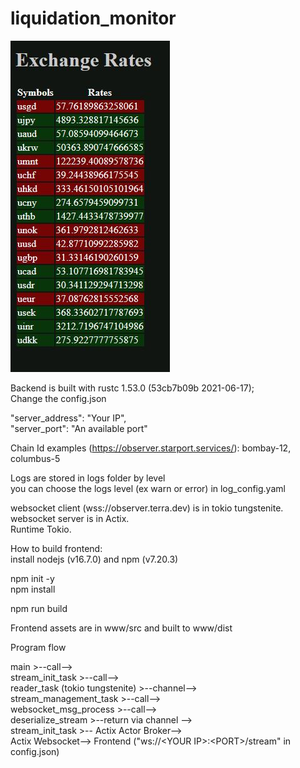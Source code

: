 # liquidation_monitor

<img src="exchange_rates.jpg">

Backend is built with rustc 1.53.0 (53cb7b09b 2021-06-17);<br/>
Change the config.json

"server_address": "Your IP",<br/>
"server_port": "An available port"<br/>

Chain Id examples (https://observer.starport.services/): bombay-12, columbus-5 

Logs are stored in logs folder by level<br/>
you can choose the logs level (ex warn or error) in log_config.yaml

websocket client (wss://observer.terra.dev) is in tokio tungstenite.<br/>
websocket server is in Actix.<br/>
Runtime Tokio.

How to build frontend:<br/>
install nodejs (v16.7.0) and npm (v7.20.3)

npm init -y<br/>
npm install

npm run build

Frontend assets are in www/src and built to www/dist

Program flow

main >--call--> <br/>
stream_init_task >--call--> <br/>
reader_task (tokio tungstenite) >--channel--><br/>
stream_management_task >--call--> <br/>
websocket_msg_process >--call--> <br/>
deserialize_stream >--return via channel --> <br/>
stream_init_task  >-- Actix Actor Broker--> <br/>
Actix Websocket--> Frontend ("ws://\<YOUR IP\>:\<PORT\>/stream" in config.json)
